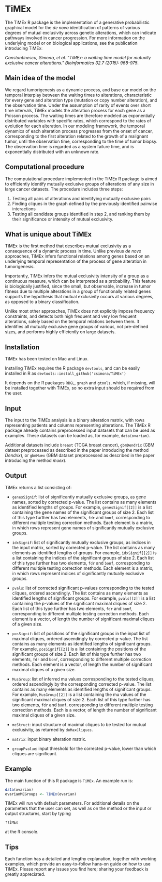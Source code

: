 # TiMEx

The TiMEx R package is the implementation of a generative probabilistic graphical model for the *de novo* identification of patterns of various degrees of mutual exclusivity across genetic alterations, which can indicate pathways involved in cancer progression. For more information on the underlying model or on biological applications, see the publication introducing TiMEx: 

*Constantinescu, Simona, et al. "TiMEx: a waiting time model for mutually exclusive cancer alterations." Bioinformatics 32.7 (2015): 968-975*.

## Main idea of the model
We regard tumorigenesis as a dynamic process, and base our model on the temporal interplay between the waiting times to alterations, characteristic for every gene and alteration type (mutation or copy number alteration), and the observation time. Under the assumption of rarity of events over short time intervals, TiMEx models the alteration process for each gene as a Poisson process. The waiting times are therefore modeled as exponentially distributed variables with specific rates, which correspond to the rates of evolution for each alteration. In our modeling framework, the temporal dynamics of each alteration process progresses from the onset of cancer, corresponding to the first alteration related to the growth of a malignant tumor, until the observation time, corresponding to the time of tumor biopsy. The observation time is regarded as a system failure time, and is exponentially distributed with an unknown rate. 

## Computational procedure
The computational procedure implemented in the TiMEx R package is aimed to efficiently identify mutually exclusive groups of alterations of any size in large cancer datasets. The procedure includes three steps:

1. Testing all pairs of alterations and identifying mutually exclusive pairs
2. Finding cliques in the graph defined by the previously identified pairwise interactions
3. Testing all candidate groups identified in step 2, and ranking them by their significance or intensity of mutual exclusivity.

## What is unique about TiMEx
TiMEx is the first method that describes mutual exclusivity as a consequence of a dynamic process in time. Unlike previous *de novo* approaches, TiMEx infers functional relations among genes based on an underlying temporal representation of the process of gene alteration in tumorigenesis. 

Importantly, TiMEx infers the mutual exclusivity intensity of a group as a continuous measure, which can be interpreted as a probability. This feature is biologically justified, since the small, but observable, increase in tumor fitness due to multiple alterations in a group of functionally related genes supports the hypothesis that mutual exclusivity occurs at various degrees, as opposed to a binary classification. 

Unlike most other approaches, TiMEx does not explicitly impose frequency constraints, and detects both high frequent and very low frequent alterations, solely based on the temporal relations between them. It identifies all mutually exclusive gene groups of various, not pre-defined sizes, and performs highly efficiently on large datasets.

## Installation
TiMEx has been tested on Mac and Linux. 

Installing TiMEx requires the R package ```devtools```, and can be easily installed in R as ```devtools::install_github('csimona/TiMEx')``` 

It depends on the R packages ```RBGL```, ```graph``` and ```gtools```, which, if missing, will be installed together with TiMEx, so no extra input should be required from the user. 

## Input
The input to the TiMEx analysis is a binary alteration matrix, with rows representing patients and columns representing alterations. The TiMEx R package already contains preprocessed input datasets that can be used as examples. These datasets can be loaded as, for example, ```data(ovarian)```. 

Additional datasets include ```breast``` (TCGA breast cancer), ```gbmDendrix``` (GBM dataset preprocessed as described in the paper introducing the method *Dendrix*), or ```gbmMuex``` (GBM dataset preprocessed as described in the paper introducing the method *muex*).

## Output
TiMEx returns a list consisting of:

* ```genesSignif```: list of significantly mutually exclusive groups, as gene names, sorted by corrected p-value. The list contains as many elements as identified lengths of groups. For example, ```genesSignif[[2]]``` is a list containing the gene names of the significant groups of size 2. Each list of this type further has two elements, ```fdr``` and ```bonf```, corresponding to different multiple testing correction methods. Each element is a matrix, in which rows represent gene names of significantly mutually exclusive groups.

* ```idxSignif```: list of significantly mutually exclusive groups, as indices in the input matrix, sorted by corrected p-value. The list contains as many elements as identified lengths of groups. For example, ```idxSignif[[2]]``` is a list containing the indices of the significant groups of size 2. Each list of this type further has two elements, ```fdr``` and ```bonf```, corresponding to different multiple testing correction methods. Each element is a matrix, in which rows represent indices of significantly mutually exclusive groups.

* ```pvals```: list of corrected significant p-values corresponding to the tested cliques, ordered ascendingly. The list contains as many elements as identified lengths of significant groups. For example, ```pvals[[2]]``` is a list containing the p-values of the significant maximal cliques of size 2. Each list of this type further has two elements, ```fdr``` and ```bonf```, corresponding to different multiple testing correction methods. Each element is a vector, of length the number of significant maximal cliques of a given size.      
          
* ```posSignif```: list of positions of the significant groups in the input list of maximal cliques, ordered ascendingly by corrected p-value.  The list contains as many elements as identified lengths of significant groups. For example, ```posSignif[[2]]``` is a list containing the positions of the significant groups of size 2.  Each list of this type further has two elements, ```fdr``` and ```bonf```, corresponding to different multiple correction methods.  Each element is a vector, of length the number of significant maximal cliques of a given size.
          
* ```MusGroup```: list of inferred mu values corresponding to the tested cliques, ordered ascendingly by the corresponding corrected p-value. The list contains as many elements as identified lengths of significant groups. For example, ```MusGroup[[2]]``` is a list containing the mu values of the significant maximal cliques of size 2. Each list of this type further has two elements, ```fdr``` and ```bonf```, corresponding to different multiple testing correction methods. Each is a vector, of length the number of significant maximal cliques of a given size.
          
* ```mcStruct```: input structure of maximal cliques to be tested for mutual exclusivity, as returned by ```doMaxCliques```.

* ```matrix```: input binary alteration matrix.

* ```groupPvalue```: input threshold for the corrected p-value, lower than which cliques are significant.


## Example
The main function of this R package is ```TiMEx```. An example run is:

```R
data(ovarian)
ovarianMEGroups <- TiMEx(ovarian)
```

TiMEx will run with default parameters. For additional details on the parameters that the user can set, as well as on the method or the input or output structures, start by typing 

```R
?TiMEx
``` 

at the R console.

## Tips
Each function has a detailed and lengthy explanation, together with working examples, which provide an easy-to-follow hans-on guide on how to use TiMEx. Please report any issues you find here; sharing your feedback is greatly appreciated. 

